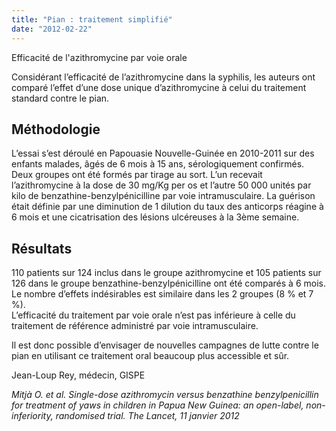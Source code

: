 ```yaml
---
title: "Pian : traitement simplifié"
date: "2012-02-22"
---
```


Efficacité de l'azithromycine par voie orale 

Considérant l’efficacité de l’azithromycine dans la syphilis, les auteurs ont comparé l’effet d’une dose unique d’azithromycine à celui du traitement standard contre le pian.

## Méthodologie

L’essai s’est déroulé en Papouasie Nouvelle-Guinée en 2010-2011 sur des enfants malades, âgés de 6 mois à 15 ans, sérologiquement confirmés. Deux groupes ont été formés par tirage au sort. L’un recevait l’azithromycine à la dose de 30 mg/Kg per os et l’autre 50 000 unités par kilo de benzathine-benzylpénicilline par voie intramusculaire. La guérison était définie par une diminution de 1 dilution du taux des anticorps réagine à 6 mois et une cicatrisation des lésions ulcéreuses à la 3ème semaine.

## Résultats

110 patients sur 124 inclus dans le groupe azithromycine et 105 patients sur 126 dans le groupe benzathine-benzylpénicilline ont été comparés à 6 mois.  
Le nombre d’effets indésirables est similaire dans les 2 groupes (8 % et 7 %).  
L’efficacité du traitement par voie orale n’est pas inférieure à celle du traitement de référence administré par voie intramusculaire.

Il est donc possible d’envisager de nouvelles campagnes de lutte contre le pian en utilisant ce traitement oral beaucoup plus accessible et sûr.

Jean-Loup Rey, médecin, GISPE

*Mitjà O. et al. Single-dose azithromycin versus benzathine benzylpenicillin for treatment of yaws in children in Papua New Guinea: an open-label, non-inferiority, randomised trial. The Lancet, 11 janvier 2012*
